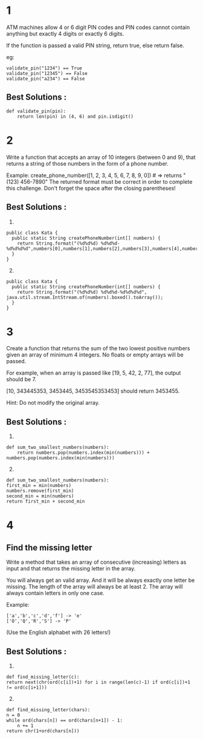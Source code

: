 # 1

ATM machines allow 4 or 6 digit PIN codes and PIN codes cannot contain anything but exactly 4 digits or exactly 6 digits.

If the function is passed a valid PIN string, return true, else return false.

eg:

	validate_pin("1234") == True
	validate_pin("12345") == False
	validate_pin("a234") == False

## Best Solutions :

	def validate_pin(pin):
	    return len(pin) in (4, 6) and pin.isdigit()


# 2

Write a function that accepts an array of 10 integers (between 0 and 9), that returns a string of those numbers in the form of a phone number.

Example:
	create_phone_number([1, 2, 3, 4, 5, 6, 7, 8, 9, 0]) # => returns "(123) 456-7890"
The returned format must be correct in order to complete this challenge. 
Don't forget the space after the closing parentheses!

## Best Solutions :
1)

	public class Kata {
	  public static String createPhoneNumber(int[] numbers) {
	    return String.format("(%d%d%d) %d%d%d-%d%d%d%d",numbers[0],numbers[1],numbers[2],numbers[3],numbers[4],numbers[5],numbers[6],numbers[7],numbers[8],numbers[9]);
	  }
	}

2)

	public class Kata {
	  public static String createPhoneNumber(int[] numbers) {
	    return String.format("(%d%d%d) %d%d%d-%d%d%d%d", java.util.stream.IntStream.of(numbers).boxed().toArray());
	  }
	}


# 3 

Create a function that returns the sum of the two lowest positive numbers given an array of minimum 4 integers. No floats or empty arrays will be passed.

For example, when an array is passed like [19, 5, 42, 2, 77], the output should be 7.

[10, 343445353, 3453445, 3453545353453] should return 3453455.

Hint: Do not modify the original array.

## Best Solutions :
1)

	def sum_two_smallest_numbers(numbers):
	    return numbers.pop(numbers.index(min(numbers))) + numbers.pop(numbers.index(min(numbers)))
2)

	def sum_two_smallest_numbers(numbers):
    first_min = min(numbers)
    numbers.remove(first_min)
    second_min = min(numbers)
    return first_min + second_min


# 4

## Find the missing letter

Write a method that takes an array of consecutive (increasing) letters as input and that returns the missing letter in the array.

You will always get an valid array. And it will be always exactly one letter be missing. The length of the array will always be at least 2.
The array will always contain letters in only one case.

Example:

	['a','b','c','d','f'] -> 'e'
	['O','Q','R','S'] -> 'P'
(Use the English alphabet with 26 letters!)

## Best Solutions :
1)

	def find_missing_letter(c):
    return next(chr(ord(c[i])+1) for i in range(len(c)-1) if ord(c[i])+1 != ord(c[i+1]))

2)

	def find_missing_letter(chars):
    n = 0
    while ord(chars[n]) == ord(chars[n+1]) - 1:
        n += 1
    return chr(1+ord(chars[n]))

